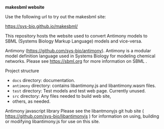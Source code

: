 **makesbml website**

Use the following url to try out the makesbml site:

https://sys-bio.github.io/makesbml/

This repository hosts the website used to convert Antimony models to SBML (Systems Biology Markup Language) models and vice-versa.

Antimony (https://github.com/sys-bio/antimony). Antimony is a modular model definition language used in Systems Biology for modeling chemical networks. Please see https://sbml.org for more information on SBML .  


Project structure
- `docs` directory: documentation.
- `antimony` directory: contains libantimony.js and libantimony.wasm files.
- `test` directory: Test models and test web page. Currently unused.
- `src` directory: Any files needed to build web site,
- others, as needed. 

Antimony javascript library
Please see the libantmonyjs git hub site ( https://github.com/sys-bio/libantimonyjs ) for information on using, building or modifying libantimony.js for use on this site.
